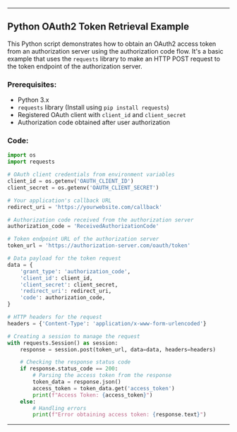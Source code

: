 
---

## Python OAuth2 Token Retrieval Example

This Python script demonstrates how to obtain an OAuth2 access token from an authorization server using the authorization code flow. It's a basic example that uses the `requests` library to make an HTTP POST request to the token endpoint of the authorization server.

### Prerequisites:
- Python 3.x
- `requests` library (Install using `pip install requests`)
- Registered OAuth client with `client_id` and `client_secret`
- Authorization code obtained after user authorization

### Code:

```python
import os
import requests

# OAuth client credentials from environment variables
client_id = os.getenv('OAUTH_CLIENT_ID')
client_secret = os.getenv('OAUTH_CLIENT_SECRET')

# Your application's callback URL
redirect_uri = 'https://yourwebsite.com/callback'

# Authorization code received from the authorization server
authorization_code = 'ReceivedAuthorizationCode'

# Token endpoint URL of the authorization server
token_url = 'https://authorization-server.com/oauth/token'

# Data payload for the token request
data = {
    'grant_type': 'authorization_code',
    'client_id': client_id,
    'client_secret': client_secret,
    'redirect_uri': redirect_uri,
    'code': authorization_code,
}

# HTTP headers for the request
headers = {'Content-Type': 'application/x-www-form-urlencoded'}

# Creating a session to manage the request
with requests.Session() as session:
    response = session.post(token_url, data=data, headers=headers)

    # Checking the response status code
    if response.status_code == 200:
        # Parsing the access token from the response
        token_data = response.json()
        access_token = token_data.get('access_token')
        print(f"Access Token: {access_token}")
    else:
        # Handling errors
        print(f"Error obtaining access token: {response.text}")
```




---

